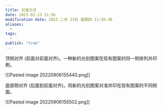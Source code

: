 ```yaml
---
title: 对准方式
date: 2023-02-23 11:56
modification date: 2023 二月 23日 星期四 11:56:46
aliases:
  - 
tags:
  - 
publish: "true"
---
```


顶侧对齐 (前面对前面对齐)。一种新的光刻图案在现有图案的同一侧排列并印刷。

![[Pasted image 20220906155440.png]]

底部侧对齐 (后面到前面对齐)。将新的光刻图案对准并印在现有图案的不同侧面。

![[Pasted image 20220906155502.png]]
